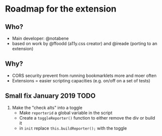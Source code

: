 # Roadmap for the extension

## Who?

* Main developer: @notabene
* based on work by @ffoodd (a11y.css creator) and @ireade (porting to an extension)

## Why?

* CORS security prevent from running bookmarklets more and moer often
* Extensions = easier scripting capacities (e.g. on/off on a set of tests)

## Small fix January 2019 TODO

1. Make the "check alts" into a toggle
	* Make `reporterid` a global variable in the script
	* Create a `toggleReporter()` function to either remove the div or build it
	* in `init` replace `this.buildReporter();` with the toggle
